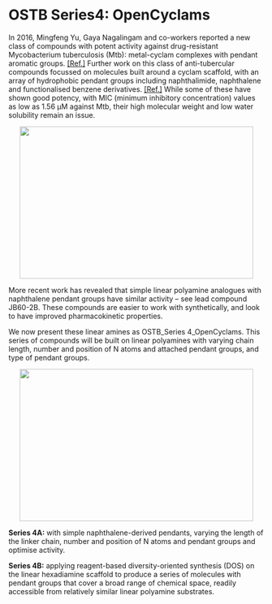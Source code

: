 # OSTB Series4: OpenCyclams

In 2016, Mingfeng Yu, Gaya Nagalingam and co-workers reported a new class of compounds with potent activity against drug-resistant Mycobacterium tuberculosis (Mtb): metal-cyclam complexes with pendant aromatic groups. [[Ref.]](https://pubs.acs.org/doi/10.1021/acs.jmedchem.6b00432) Further work on this class of anti-tubercular compounds focussed on molecules built around a cyclam scaffold, with an array of hydrophobic pendant groups including naphthalimide, naphthalene and functionalised benzene derivatives. [[Ref.]](https://pubs.acs.org/doi/10.1021/acs.jmedchem.7b01569) While some of these have shown good potency, with MIC (minimum inhibitory concentration) values as low as 1.56 µM against Mtb, their high molecular weight and low water solubility remain an issue. 

<p align="center">
  <img width="460" height="300" src="https://user-images.githubusercontent.com/78768991/118576355-b18d3e80-b7cb-11eb-8b55-6bc1502e5a84.jpg">
</p>

More recent work has revealed that simple linear polyamine analogues with naphthalene pendant groups have similar activity – see lead compound JB60-2B. These compounds are easier to work with synthetically, and look to have improved pharmacokinetic properties. 

We now present these linear amines as OSTB_Series 4_OpenCyclams. This series of compounds will be built on linear polyamines with varying chain length, number and position of N atoms and attached pendant groups, and type of pendant groups. 

<p align="center">
  <img width="460" height="300" src="https://user-images.githubusercontent.com/78768991/118576319-a2a68c00-b7cb-11eb-92a4-b8657c0df1f6.png">
</p>

**Series 4A:** with simple naphthalene-derived pendants, varying the length of the linker chain, number and position of N atoms and pendant groups and optimise activity.

**Series 4B:**  applying reagent-based diversity-oriented synthesis (DOS) on the linear hexadiamine scaffold to produce a series of molecules with pendant groups that cover a broad range of chemical space, readily accessible from relatively similar linear polyamine substrates.

